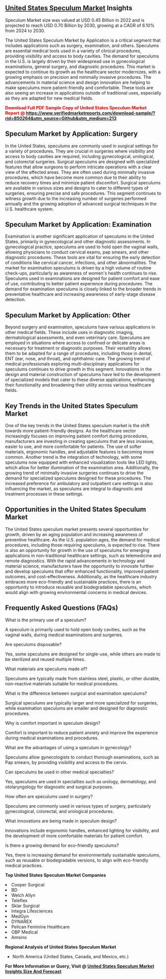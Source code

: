 <h2><a href="https://www.verifiedmarketreports.com/download-sample/?rid=850264&amp;utm_source=Github&amp;utm_medium=213" target="_blank">United States Speculum Market</a> Insights</h2><p>Speculum Market size was valued at USD 0.45 Billion in 2022 and is projected to reach USD 0.70 Billion by 2030, growing at a CAGR of 6.10% from 2024 to 2030.</p><p><p>The United States Speculum Market by Application is a critical segment that includes applications such as surgery, examination, and others. Speculums are essential medical tools used in a variety of clinical procedures, providing visibility and access to body cavities. The demand for speculums in the U.S. is largely driven by their widespread use in gynecological examinations, general surgery, and diagnostic procedures. This market is expected to continue its growth as the healthcare sector modernizes, with a growing emphasis on precision and minimally invasive procedures. The advancements in material science and design innovation are helping to make speculums more patient-friendly and comfortable. These tools are also seeing an increase in applications outside of traditional uses, especially as they are adapted for new medical fields. <strong><p><span class=""><span style="color: #ff0000;"><strong>Download Full PDF Sample Copy of United States Speculum Market Report</strong> @ </span><a href="https://www.verifiedmarketreports.com/download-sample/?rid=850264&amp;utm_source=Github&amp;utm_medium=213" target="_blank">https://www.verifiedmarketreports.com/download-sample/?rid=850264&amp;utm_source=Github&amp;utm_medium=213</a></span></p></strong></p><h2>Speculum Market by Application: Surgery</h2><p>In the United States, speculums are commonly used in surgical settings for a variety of procedures. They are crucial in surgeries where visibility and access to body cavities are required, including gynecological, urological, and colorectal surgeries. Surgical speculums are designed with specialized features that allow surgeons to perform intricate operations with a clear view of the affected areas. They are often used during minimally invasive procedures, which have become more common due to their ability to reduce recovery times and minimize patient discomfort. Surgical speculums are available in various sizes and designs to cater to different types of surgeries, ensuring precise and safe procedures. This segment continues to witness growth due to the increasing number of surgeries performed annually and the growing adoption of advanced surgical techniques in the U.S. healthcare system.</p><h2>Speculum Market by Application: Examination</h2><p>Examination is another significant application of speculums in the United States, primarily in gynecological and other diagnostic assessments. In gynecological practice, speculums are used to hold open the vaginal walls, allowing physicians to conduct cervical exams, pap smears, and other diagnostic procedures. These tools are vital for ensuring the early detection of conditions like cervical cancer, infections, and other abnormalities. The market for examination speculums is driven by a high volume of routine check-ups, particularly as awareness of women's health continues to rise. Speculums used in examinations are designed for patient comfort and ease of use, contributing to better patient experience during procedures. The demand for examination speculums is closely linked to the broader trends in preventative healthcare and increasing awareness of early-stage disease detection.</p><h2>Speculum Market by Application: Other</h2><p>Beyond surgery and examination, speculums have various applications in other medical fields. These include uses in diagnostic imaging, dermatological assessments, and even veterinary care. Speculums are employed in situations where access to confined or delicate areas is necessary for treatment or diagnostic purposes. Their versatility allows them to be adapted for a range of procedures, including those in dental, ENT (ear, nose, and throat), and ophthalmic care. The growing trend of medical professionals exploring multi-disciplinary applications for speculums continues to drive growth in this segment. Innovations in the design and material construction of speculums have led to the development of specialized models that cater to these diverse applications, enhancing their functionality and broadening their utility across various healthcare fields.</p><h2>Key Trends in the United States Speculum Market</h2><p>One of the key trends in the United States speculum market is the shift towards more patient-friendly designs. As the healthcare sector increasingly focuses on improving patient comfort during procedures, manufacturers are investing in creating speculums that are less invasive, easier to use, and more comfortable for patients. The use of softer materials, ergonomic handles, and adjustable features is becoming more common. Another trend is the integration of technology, with some speculums now equipped with enhanced visualization tools like LED lights, which allow for better illumination of the examination area. Additionally, the growing trend of minimally invasive surgeries continues to drive the demand for specialized speculums designed for these procedures. The increased preference for ambulatory and outpatient care settings is also influencing the market, as speculums are integral to diagnostic and treatment processes in these settings.</p><h2>Opportunities in the United States Speculum Market</h2><p>The United States speculum market presents several opportunities for growth, driven by an aging population and increasing awareness of preventive healthcare. As the U.S. population ages, the demand for medical procedures, including those requiring speculums, is expected to rise. There is also an opportunity for growth in the use of speculums for emerging applications in non-traditional healthcare settings, such as telemedicine and remote diagnostics. With the rapid advancements in technology and material science, manufacturers have the opportunity to innovate further and develop speculums that offer enhanced functionality, improved patient outcomes, and cost-effectiveness. Additionally, as the healthcare industry embraces more eco-friendly and sustainable practices, there is an opportunity to introduce reusable and biodegradable speculums, which would align with growing environmental concerns in medical devices.</p><h2>Frequently Asked Questions (FAQs)</h2><p>What is the primary use of a speculum?</p><p>A speculum is primarily used to hold open body cavities, such as the vaginal walls, during medical examinations and surgeries.</p><p>Are speculums disposable?</p><p>Yes, some speculums are designed for single-use, while others are made to be sterilized and reused multiple times.</p><p>What materials are speculums made of?</p><p>Speculums are typically made from stainless steel, plastic, or other durable, non-reactive materials suitable for medical procedures.</p><p>What is the difference between surgical and examination speculums?</p><p>Surgical speculums are typically larger and more specialized for surgeries, while examination speculums are smaller and designed for diagnostic procedures.</p><p>Why is comfort important in speculum design?</p><p>Comfort is important to reduce patient anxiety and improve the experience during medical examinations and procedures.</p><p>What are the advantages of using a speculum in gynecology?</p><p>Speculums allow gynecologists to conduct thorough examinations, such as Pap smears, by providing visibility and access to the cervix.</p><p>Can speculums be used in other medical specialties?</p><p>Yes, speculums are used in specialties such as urology, dermatology, and otolaryngology for diagnostic and surgical purposes.</p><p>How often are speculums used in surgery?</p><p>Speculums are commonly used in various types of surgery, particularly gynecological, colorectal, and urological procedures.</p><p>What innovations are being made in speculum design?</p><p>Innovations include ergonomic handles, enhanced lighting for visibility, and the development of more comfortable materials for patient comfort.</p><p>Is there a growing demand for eco-friendly speculums?</p><p>Yes, there is increasing demand for environmentally sustainable speculums, such as reusable or biodegradable versions, to align with eco-friendly medical practices.</p></p><p><strong>Top United States Speculum Market Companies</strong></p><div data-test-id=""><p><li> Cooper Surgical</li><li> BD</li><li> Welch Allyn</li><li> Teleflex</li><li> Sklar Surgical</li><li> Integra Lifesciences</li><li> MedGyn</li><li> DYNAREX</li><li> Pelican Feminine Healthcare</li><li> OBP Medical</li><li> Amsino</li></p><div><strong>Regional Analysis of&nbsp;United States Speculum Market</strong></div><ul><li dir="ltr"><p dir="ltr">North America&nbsp;(United States, Canada, and Mexico, etc.)</p></li></ul><p><strong>For More Information or Query, Visit @&nbsp;</strong><strong><a href="https://www.verifiedmarketreports.com/product/speculum-market/?utm_source=Github&amp;utm_medium=213" target="_blank">United States Speculum Market Insights Size And Forecast</a></strong></p></div>
